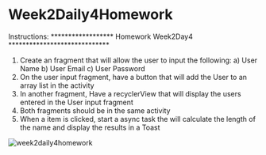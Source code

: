 # Week2Daily4Homework

Instructions:
******************  Homework Week2Day4 *****************************
1.  Create an fragment that will allow the user to input the following:
                a)  User Name
                b)  User Email
                c)  User Password
2.  On the user input fragment, have a button that will add the User to an array list in the activity
3.  In another fragment, Have a recyclerView that will display the users entered in the User input fragment
4.  Both fragments should be in the same activity
5.  When a item is clicked, start a async task the will calculate the length of the name and display the results in a Toast

![week2daily4homework](https://user-images.githubusercontent.com/46490503/51493339-0b5bd600-1d83-11e9-9cb7-1f9b9ebfe9a6.JPG)
